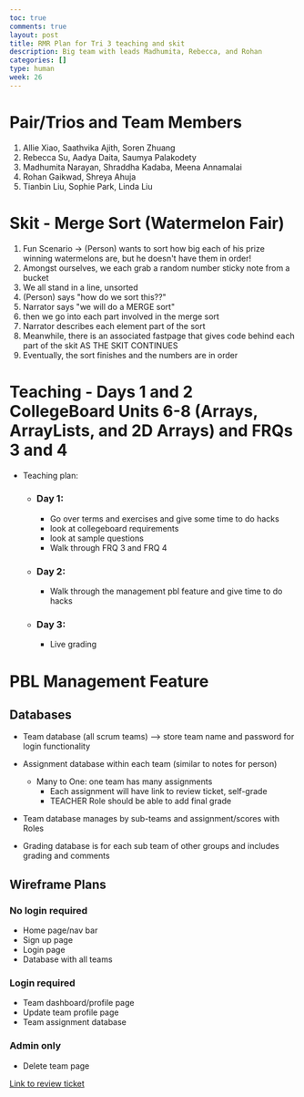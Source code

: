 ```yaml
---
toc: true
comments: true
layout: post
title: RMR Plan for Tri 3 teaching and skit
description: Big team with leads Madhumita, Rebecca, and Rohan
categories: []
type: human
week: 26
---
```


# Pair/Trios and Team Members

1. Allie Xiao, Saathvika Ajith, Soren Zhuang
2. Rebecca Su, Aadya Daita, Saumya Palakodety
3. Madhumita Narayan, Shraddha Kadaba, Meena Annamalai
4. Rohan Gaikwad, Shreya Ahuja
5. Tianbin Liu, Sophie Park, Linda Liu

# Skit - Merge Sort (Watermelon Fair)

1. Fun Scenario -> (Person) wants to sort how big each of his prize winning watermelons are, but he doesn't have them in order!
2. Amongst ourselves, we each grab a random number sticky note from a bucket
3. We all stand in a line, unsorted
4. (Person) says "how do we sort this??"
5. Narrator says "we will do a MERGE sort"
6. then we go into each part involved in the merge sort
7. Narrator describes each element part of the sort
8. Meanwhile, there is an associated fastpage that gives code behind each part of the skit AS THE SKIT CONTINUES
9. Eventually, the sort finishes and the numbers are in order

# Teaching - Days 1 and 2 CollegeBoard Units 6-8 (Arrays, ArrayLists, and 2D Arrays) and FRQs 3 and 4

- Teaching plan:
  - ### Day 1:
    - Go over terms and exercises and give some time to do hacks
    - look at collegeboard requirements
    - look at sample questions
    - Walk through FRQ 3 and FRQ 4
  - ### Day 2:
    - Walk through the management pbl feature and give time to do hacks
  - ### Day 3:
    - Live grading

# PBL Management Feature

## Databases

- Team database (all scrum teams) --> store team name and password for login functionality
- Assignment database within each team (similar to notes for person)

  - Many to One: one team has many assignments
    - Each assignment will have link to review ticket, self-grade
    - TEACHER Role should be able to add final grade

- Team database manages by sub-teams and assignment/scores with Roles
- Grading database is for each sub team of other groups and includes grading and comments

## Wireframe Plans

### No login required

- Home page/nav bar
- Sign up page
- Login page
- Database with all teams

### Login required

- Team dashboard/profile page
- Update team profile page
- Team assignment database

### Admin only

- Delete team page

[Link to review ticket](https://github.com/Rebecca-123/rmr-tri3/issues/1)
